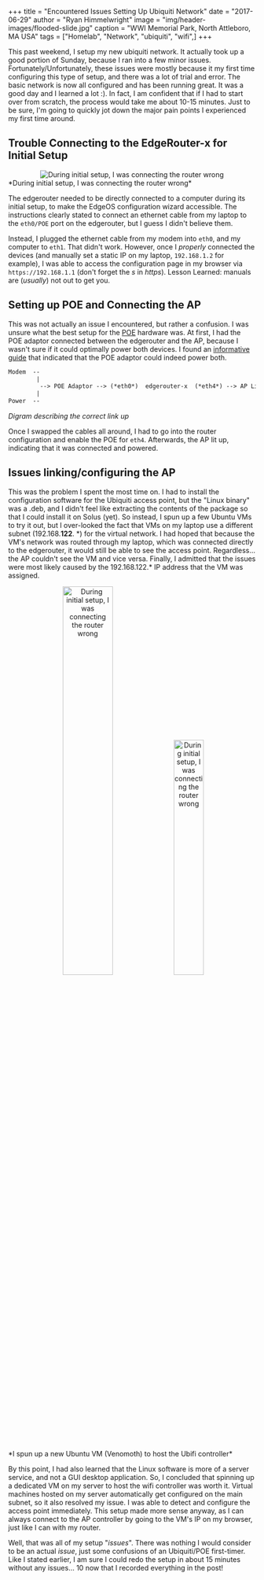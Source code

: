 +++
title   = "Encountered Issues Setting Up Ubiquiti Network"
date    = "2017-06-29"
author  = "Ryan Himmelwright"
image   = "img/header-images/flooded-slide.jpg"
caption = "WWI Memorial Park, North Attleboro, MA USA"
tags    = ["Homelab", "Network", "ubiquiti", "wifi",]
+++

This past weekend, I setup my new ubiquiti network. It actually took up a good
portion of Sunday, because I ran into a few minor issues.
Fortunately/Unfortunately, these issues were mostly because it my first time
configuring this type of setup, and there was a lot of trial and error. The basic
network is now all configured and has been running great. It was a good day and I
learned a lot :). In fact, I am confident that if I had to start over from
scratch, the process would take me about 10-15 minutes. Just to be sure, I'm
 going to quickly jot down the major pain points I experienced my first time around. 

<!--more-->

## Trouble Connecting to the EdgeRouter-x for Initial Setup
<center>
<img alt="During initial setup, I was connecting the router wrong" src="../../img/posts/ubiquiti-setup-issues/wrong-router-connection.png" style="max-width: 100%;"/>
</center>
*During initial setup, I was connecting the router wrong*

The edgerouter needed to be directly connected to a computer during its initial
setup, to make the EdgeOS configuration wizard accessible. The
instructions clearly stated to connect an ethernet cable from my laptop to the
`eth0/POE` port on the edgerouter, but I guess I didn't believe them.


Instead, I plugged the ethernet cable from my modem into `eth0`, and my computer
to `eth1`. That didn't work. However, once I *properly* connected the devices (and
manually set a static IP on my laptop, `192.168.1.2` for example), I was able to access
the configuration page in my browser via `https://192.168.1.1` (don't forget
the *s* in *https*). Lesson Learned: manuals are (*usually*) not out to get you.

## Setting up POE and Connecting the AP 
This was not actually an issue I encountered, but rather a confusion. I was unsure what the best setup for 
the [POE](https://en.wikipedia.org/wiki/Power_over_Ethernet) hardware was. At 
first, I had the POE adaptor connected between the edgerouter and the AP, 
because I wasn't sure if it could optimally power both devices. I found 
an 
[informative guide](https://www.youtube.com/watch?v=f7FeYsJqotc&list=PLDBkup9c8YMgZaE50hAjP7rbbVriTlyQf&index=1) that 
indicated that the POE adaptor could indeed power both.

```scheme
Modem  --
        |
         --> POE Adaptor --> (*eth0*)  edgerouter-x  (*eth4*) --> AP Lite
        |
Power  --
```
*Digram describing the correct link up*


Once I swapped the cables all around, I had to go into the router
configuration and enable the POE for `eth4`. Afterwards, the AP lit up,
indicating that it was connected and powered.

## Issues linking/configuring the AP
This was the problem I spent the most time on. I had to install the 
configuration software for the Ubiquiti access point, but the "Linux binary" was 
a .deb, and I didn't feel like extracting the contents of the package so that I 
could install it on Solus (yet). So instead, I spun up a few Ubuntu VMs to try 
it out, but I over-looked the fact that VMs on my laptop use a 
different subnet (192.168.**122**. \*) for the virtual network. I had hoped that 
because the VM's network was routed through my laptop, which was connected 
directly to the edgerouter, it would still be able to see the access point. 
Regardless... the AP couldn't see the VM and vice versa. Finally, I admitted 
that the issues were most likely caused by the 192.168.122.* IP address that the VM was 
assigned.

<center>
<img alt="During initial setup, I was connecting the router wrong" src="../../img/posts/ubiquiti-setup-issues/ubuntu.png" width="45%">
<img alt="During initial setup, I was connecting the router wrong" src="../../img/posts/ubiquiti-setup-issues/venomoth.png" width="35%">
</center>
*I spun up a new Ubuntu VM (Venomoth) to host the Ubifi controller*

By this point, I had also learned that the Linux software is more of a server
service, and not a GUI desktop application. So, I concluded that spinning up a
dedicated VM on my server to host the wifi controller was worth it. Virtual
machines hosted on my server automatically get configured on the main
subnet, so it also resolved my issue. I was able to detect and configure the
access point immediately. This setup made more sense anyway, as I can always
connect to the AP controller by going to the VM's IP on my browser,  just like I
can with my router.


Well, that was all of my setup "*issues*". There was nothing I would consider to
be an actual *issue*, just some confusions of an Ubiquiti/POE first-timer. Like
I stated earlier, I am sure I could redo the setup in about 15 minutes without any
issues... 10 now that I recorded everything in the post!

